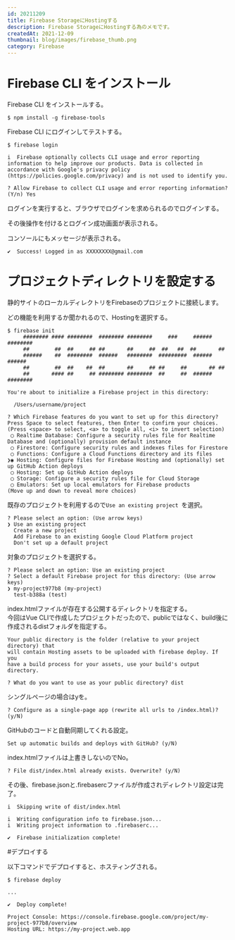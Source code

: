 ```yaml
---
id: 20211209
title: Firebase StorageにHostingする
description: Firebase StorageにHostingする為のメモです。
createdAt: 2021-12-09
thumbnail: blog/images/firebase_thumb.png
category: Firebase
---
```


# Firebase CLI をインストール

Firebase CLI をインストールする。

```
$ npm install -g firebase-tools
```

Firebase CLI にログインしてテストする。  

```
$ firebase login

i  Firebase optionally collects CLI usage and error reporting information to help improve our products. Data is collected in accordance with Google's privacy policy (https://policies.google.com/privacy) and is not used to identify you.

? Allow Firebase to collect CLI usage and error reporting information? (Y/n) Yes

```

ログインを実行すると、ブラウザでログインを求められるのでログインする。  

<dynamic-image path="blog/images/20211209/20211209_01.png" alt="ログイン" ></dynamic-image>

その後操作を付けるとログイン成功画面が表示される。

<dynamic-image path="blog/images/20211209/20211209_02.png" alt="ログイン" ></dynamic-image>

コンソールにもメッセージが表示される。
```
✔  Success! Logged in as XXXXXXXX@gmail.com
```

# プロジェクトディレクトリを設定する
静的サイトのローカルディレクトリをFirebaseのプロジェクトに接続します。  

どの機能を利用するか聞かれるので、Hostingを選択する。

```
$ firebase init 
     ######## #### ########  ######## ########     ###     ######  ########
     ##        ##  ##     ## ##       ##     ##  ##   ##  ##       ##
     ######    ##  ########  ######   ########  #########  ######  ######
     ##        ##  ##    ##  ##       ##     ## ##     ##       ## ##
     ##       #### ##     ## ######## ########  ##     ##  ######  ########

You're about to initialize a Firebase project in this directory:

  /Users/username/project

? Which Firebase features do you want to set up for this directory? Press Space to select features, then Enter to confirm your choices. (Press <space> to select, <a> to toggle all, <i> to invert selection)
 ◯ Realtime Database: Configure a security rules file for Realtime Database and (optionally) provision default instance
 ◯ Firestore: Configure security rules and indexes files for Firestore
 ◯ Functions: Configure a Cloud Functions directory and its files
❯◉ Hosting: Configure files for Firebase Hosting and (optionally) set up GitHub Action deploys
 ◯ Hosting: Set up GitHub Action deploys
 ◯ Storage: Configure a security rules file for Cloud Storage
 ◯ Emulators: Set up local emulators for Firebase products
(Move up and down to reveal more choices)

```

既存のプロジェクトを利用するので`Use an existing project `を選択。

```
? Please select an option: (Use arrow keys)
❯ Use an existing project 
  Create a new project 
  Add Firebase to an existing Google Cloud Platform project 
  Don't set up a default project 
```

対象のプロジェクトを選択する。

```
? Please select an option: Use an existing project
? Select a default Firebase project for this directory: (Use arrow keys)
❯ my-project977b8 (my-project) 
  test-b388a (test) 
```

index.htmlファイルが存在する公開するディレクトリを指定する。  
今回はVue CLIで作成したプロジェクトだったので、publicではなく、build後に作成されるdistフォルダを指定する。

```
Your public directory is the folder (relative to your project directory) that
will contain Hosting assets to be uploaded with firebase deploy. If you
have a build process for your assets, use your build's output directory.

? What do you want to use as your public directory? dist
```

シングルページの場合はyを。
```
? Configure as a single-page app (rewrite all urls to /index.html)? (y/N) 
```

GitHubのコードと自動同期してくれる設定。
```
Set up automatic builds and deploys with GitHub? (y/N) 
```

index.htmlファイルは上書きしないのでNo。
```
? File dist/index.html already exists. Overwrite? (y/N) 
```

その後、firebase.jsonと.firebasercファイルが作成されディレクトリ設定は完了。

```
i  Skipping write of dist/index.html

i  Writing configuration info to firebase.json...
i  Writing project information to .firebaserc...

✔  Firebase initialization complete!
```

#デプロイする

以下コマンドでデプロイすると、ホスティングされる。

```
$ firebase deploy

...

✔  Deploy complete!

Project Console: https://console.firebase.google.com/project/my-project-977b8/overview
Hosting URL: https://my-project.web.app

```
